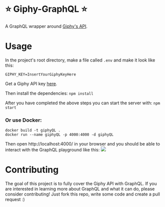# ⭐️ Giphy-GraphQL ⭐️

A GraphQL wrapper around [Giphy's API](https://developers.giphy.com/docs/).

# Usage

In the project's root directory, make a file called `.env` and make it look like this:

```
GIPHY_KEY=InsertYourGiphyKeyHere
```

Get a Giphy API key [here](https://developers.giphy.com/dashboard/?create=true).

Then install the dependencies:
`npm install`

After you have completed the above steps you can start the server with: `npm start`

### Or use Docker:

```
docker build -t giphyQL .
docker run --name giphyQL -p 4000:4000 -d giphyQL
```

Then open http://localhost:4000/ in your browser and you should be able to interact with the GraphQL playground like this:
![](https://media.giphy.com/media/KEYDFVLmDv0zknOm4B/source.gif)

# Contributing

The goal of this project is to fully cover the Giphy API with GraphQL. If you are interested in learning more about GraphQL and what it can do, please consider contributing! Just fork this repo, write some code and create a pull request :)
